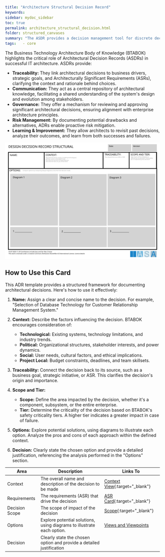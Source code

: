 ```yaml
title: "Architecture Structural Decision Record"
keywords: 
sidebar: mydoc_sidebar
toc: true
permalink: architecture_structural_decision.html
folder: structured_canvases
summary: "The ASDR provides a decision management tool for discrete decisions for traceability to ASR and usage."
tags:   - core
```

The Business Technology Architecture Body of Knowledge (BTABOK) highlights the critical role of Architectural Decision Records (ASDRs) in successful IT architecture. ASDRs provide:

- **Traceability:** They link architectural decisions to business drivers, strategic goals, and Architecturally Significant Requirements (ASRs), clarifying the context and rationale behind choices.
- **Communication:** They act as a central repository of architectural knowledge, facilitating a shared understanding of the system's design and evolution among stakeholders.
- **Governance:** They offer a mechanism for reviewing and approving significant architectural decisions, ensuring alignment with enterprise architecture principles.
- **Risk Management:** By documenting potential drawbacks and alternatives, ADRs enable proactive risk mitigation.
- **Learning & Improvement:** They allow architects to revisit past decisions, analyze their outcomes, and learn from both successes and failures.

![image001](media/adr_structural.svg)

## How to Use this Card

This ADR template provides a structured framework for documenting architectural decisions. Here's how to use it effectively:

1. **Name:** Assign a clear and concise name to the decision. For example, "Selection of Database Technology for Customer Relationship Management System."

2. **Context:** Describe the factors influencing the decision. BTABOK encourages consideration of:
   
   - **Technological:** Existing systems, technology limitations, and industry trends.
   - **Political:** Organizational structures, stakeholder interests, and power dynamics.
   - **Social:** User needs, cultural factors, and ethical implications.
   - **Project Local:** Budget constraints, deadlines, and team skillsets.

3. **Traceability:** Connect the decision back to its source, such as a business goal, strategic initiative, or ASR. This clarifies the decision's origin and importance.

4. **Scope and Tier:**
   
   - **Scope:** Define the area impacted by the decision, whether it's a component, subsystem, or the entire enterprise.
   - **Tier:** Determine the criticality of the decision based on BTABOK's safety criticality tiers. A higher tier indicates a greater impact in case of failure.

5. **Options:** Explore potential solutions, using diagrams to illustrate each option. Analyze the pros and cons of each approach within the defined context.

6. **Decision:** Clearly state the chosen option and provide a detailed justification, referencing the analysis performed in the "Options" section.

| Area           | Description                                                            | Links To                                                                           |
| -------------- | ---------------------------------------------------------------------- | ---------------------------------------------------------------------------------- |
| Context        | The overall name and description of the decision to be made            | [Context View](context_view_card.md){:target="_blank"}                             |
| Requirements   | The requirements (ASR) that drive the decision                         | [ASR Card](https://iasa-global.github.io/btabok/asr_card.html){:target="_blank"}   |
| Decision Scope | The scope of impact of the decision                                    | [Scope](https://iasa-global.github.io/btabok/scope_context.html){:target="_blank"} |
| Options        | Explore potential solutions, using diagrams to illustrate each option. | [Views and Viewpoints](../engagement_model/views.md)                               |
| Decision       | Clearly state the chosen option and provide a detailed justification   |                                                                                    |

## 
